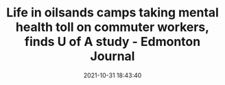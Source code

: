 ---
"title": "Life in oilsands camps taking mental health toll on commuter workers, finds U of A study - Edmonton Journal"
"date": "2021-10-31 18:43:40"
"feed_name": "GOOGLENEWSMINING"
"feed_website": "https://news.google.com/search?q=mining%2Bincident&hl=en-US&gl=US&ceid=US:en"
"feed_rss": "https://news.google.com/rss/search?q=mining%2Bincident&hl=en-US&gl=US&ceid=US:en"
"link": "https://edmontonjournal.com/business/energy/life-in-oilsands-camps-taking-mental-health-toll-on-commuter-workers-finds-u-of-a-study"
"source": "{'href': 'https://edmontonjournal.com', 'title': 'Edmonton Journal'}"
"file": "_posts/2021-1-1-bcdfbd56498044c03c3da2c25c4094f975467bd8.md"
"accident": "0"
"drilling": "0"
"dead": "0"
"injured": "0"
"arrested": "0"
"place": "unknown place"
"where": "unknown site"
"causes": "unknown"
"place_uri": "unknown place"
---
